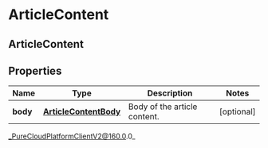 # ArticleContent

## ArticleContent

## Properties

|Name | Type | Description | Notes|
|------------ | ------------- | ------------- | -------------|
| **body** | [**ArticleContentBody**](ArticleContentBody) | Body of the article content. | [optional] |



_PureCloudPlatformClientV2@160.0.0_
